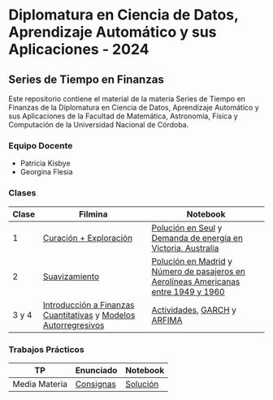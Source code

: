 # Diplomatura en Ciencia de Datos, Aprendizaje Automático y sus Aplicaciones - 2024

## Series de Tiempo en Finanzas

Este repositorio contiene el material de la materia Series de Tiempo en Finanzas de la Diplomatura en Ciencia de Datos, Aprendizaje Automático y sus Aplicaciones de la Facultad de Matemática, Astronomía, Física y Computación de la Universidad Nacional de Córdoba.

### Equipo Docente

- Patricia Kisbye
- Georgina Flesia

### Clases

| Clase | Filmina                                                                                                                                                                                     | Notebook                                                                                                                                                                                                                                                                                                       |
| ----- | ------------------------------------------------------------------------------------------------------------------------------------------------------------------------------------------- | -------------------------------------------------------------------------------------------------------------------------------------------------------------------------------------------------------------------------------------------------------------------------------------------------------------- |
| 1     | [Curación + Exploración](./clases/filminas/1_y_2-Curacion_Exploracion_Suavizado_exponencial.pdf)                                                                                            | [Polución en Seul](./clases/notebook/polucion_en_seul/) y [Demanda de energía en Victoria, Australia](./clases/notebook/demanda_de_energia-victoria_australia/Exploracion-demanda-energia-electrica.ipynb)                                                                                                     |
| 2     | [Suavizamiento](./clases/filminas/1_y_2-Curacion_Exploracion_Suavizado_exponencial.pdf)                                                                                                     | [Polución en Madrid](./clases/notebook/polucion_en_madrid/Suavizado%20exponencial%20para%20prediccion%20madrid.ipynb) y [Número de pasajeros en Aerolíneas Americanas entre 1949 y 1960](./clases/notebook/pasajeros_aerolineas_americanas-1949_a_1960/Suavizado%20exponencial%20demanda%20de%20tickets.ipynb) |
| 3 y 4 | [Introducción a Finanzas Cuantitativas](./clases/filminas/3_y_4-Introduccion_a_Finanzas_Cuantitativas.pdf) y [Modelos Autorregresivos](./clases/filminas/3_y_4-Modelos_Autorregresivos.pdf) | [Actividades](./clases/notebook/actividades-segunda_parte/), [GARCH](./clases/notebook/garch/) y [ARFIMA](./clases/notebook/arfima/)                                                                                                                                                                           |

### Trabajos Prácticos

| TP            | Enunciado                                          | Notebook                                            |
| ------------- | -------------------------------------------------- | --------------------------------------------------- |
| Media Materia | [Consignas](./examen/media_materia/original.ipynb) | [Solución](./examen/media_materia/desarrollo.ipynb) |
